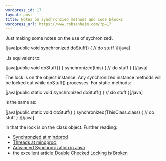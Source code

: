 ```yaml
--- 
wordpress_id: 17
layout: post
title: Notes on synchronzied methods and code blocks
wordpress_url: https://www.robsanheim.com/?p=17
---
```

Just making some notes on the use of sychronized.  

[java]public void synchronized doStuff() {
// do stuff
}[/java]

..is equivalent to:

[java]public void doStuff{} {
  synchronized(this) {
  // do stuff
  }
}[/java]

The lock is on the object instance.  Any synchronized instance methods will be locked out while doStuff()  processes.  For static methods:

[java]public static void synchronized doStuff() {
// do stuff
}[/java]

is the same as:

[java]public static void doStuff() {
  synchronized(ThisClass.class) {
  // do stuff
  }
}[/java]

in that the lock is on the class object.  Further reading:
* <a href="https://mindprod.com/jgloss/synchronized.html">Synchronzied at mindprod</a>
* <a href="https://mindprod.com/jgloss/thread.html">Threads at mindprod</a>
* <a href="https://www.onjava.com/lpt/a/5245">Advanced Synchronization in Java</a>
* the excellent article <a href="https://www.cs.umd.edu/~pugh/java/memoryModel/DoubleCheckedLocking.html">Double Checked Locking is Broken</a>
